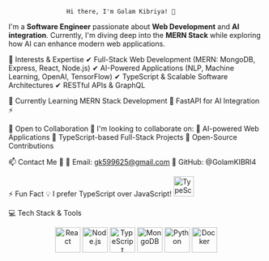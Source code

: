                     Hi there, I'm Golam Kibriya! 👋
I'm a **Software Engineer** passionate about **Web Development** and **AI integration**. Currently, I'm diving deep into the **MERN Stack** while exploring how AI can enhance modern web applications.

👀 Interests & Expertise
✔ Full-Stack Web Development (MERN: MongoDB, Express, React, Node.js)
✔ AI-Powered Applications (NLP, Machine Learning, OpenAI, TensorFlow)
✔ TypeScript & Scalable Software Architectures
✔ RESTful APIs & GraphQL


🌱 Currently Learning
MERN Stack Development 🚀
FastAPI for AI Integration ⚡


💞️ Open to Collaboration 🤝
I'm looking to collaborate on:
🔹 AI-powered Web Applications
🔹 TypeScript-based Full-Stack Projects
🔹 Open-Source Contributions

📫 Contact Me 📩
📧 Email: gk599625@gmail.com
📍 GitHub: @GolamKIBRI4

⚡ Fun Fact
💡 I prefer TypeScript over JavaScript!
<img src="https://cdn.jsdelivr.net/gh/devicons/devicon/icons/typescript/typescript-original.svg" alt="TypeScript Logo" width="40">

💻 Tech Stack & Tools
<p align="center"> <img src="https://cdn.jsdelivr.net/gh/devicons/devicon/icons/react/react-original-wordmark.svg" alt="React" width="50"/> <img src="https://cdn.jsdelivr.net/gh/devicons/devicon/icons/nodejs/nodejs-original.svg" alt="Node.js" width="50"/> <img src="https://cdn.jsdelivr.net/gh/devicons/devicon/icons/typescript/typescript-original.svg" alt="TypeScript" width="50"/> <img src="https://cdn.jsdelivr.net/gh/devicons/devicon/icons/mongodb/mongodb-original-wordmark.svg" alt="MongoDB" width="50"/> <img src="https://cdn.jsdelivr.net/gh/devicons/devicon/icons/python/python-original.svg" alt="Python" width="50"/> <img src="https://cdn.jsdelivr.net/gh/devicons/devicon/icons/docker/docker-original.svg" alt="Docker" width="50"/> </p>


<!---
GolamKIBRI4/GolamKIBRI4 is a ✨ special ✨ repository because its `README.md` (this file) appears on your GitHub profile.
You can click the Preview link to take a look at your changes.
--->
